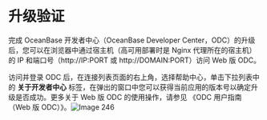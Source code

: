 升级验证 
=========================

完成 OceanBase 开发者中心（OceanBase Developer Center，ODC）的升级后，您可以在浏览器中通过宿主机（高可用部署时是 Nginx 代理所在的宿主机）的 IP 和端口号（http://IP:PORT 或 http://DOMAIN:PORT）访问 Web 版 ODC。

访问并登录 ODC 后，在连接列表页面的右上角，选择帮助中心，单击下拉列表中的 **关于开发者中心** 标签，在弹出的窗口中您可以获得当前应用的版本号以确定升级是否成功。更多关于 Web 版 ODC 的使用操作，请参见 《ODC 用户指南（Web 版 ODC）》。![Image 246](https://help-static-aliyun-doc.aliyuncs.com/assets/img/zh-CN/2280107161/p243828.png)



